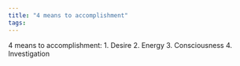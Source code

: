 ```yaml
---
title: "4 means to accomplishment"
tags: 
---
```


4 means to accomplishment: 1. Desire 2. Energy 3. Consciousness 4. Investigation

